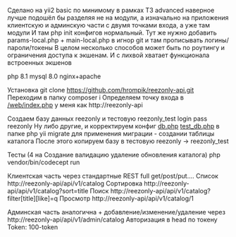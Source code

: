 Сделано на yii2 basic по минимому в рамках ТЗ
advanced наверное лучше подошёл бы разделяя не на модули, а изначально на приложения клиентскую и админскую части с двумя точками входа, а уже там модули
И там php init конфигов нормальный. Тут же нужно добавить params-local.php + main-local.php в игнор git и там прописывать логины/пароли/токены 
В целом несколько способов может быть по роутингу и ограничения доступа к экшенам. И с лихвой хватает функционала встроенных экшенов

php 8.1
mysql 8.0
nginx+apache

Установка
git clone https://github.com/hrompik/reezonly-api.git
Переходим в папку
composer i
Определяем точку входа в [/web/index.php](web%2Findex.php) у меня как http://reezonly-api

Создаем базу данных
reezonly и тестовую reezonly_test
login pass reezonly
Ну либо другие, и корректируем конфиг [db.php](config%2Fdb.php) [test_db.php](config%2Ftest_db.php)
в папке php yii migrate
для применения миграции - создании таблицы каталога
После этого копируем базу в тестовую reezonly -> reezonly_test

Тесты (4 на Создание валидацию удаление обновления каталога)
php vendor/bin/codecept run


Клиентская часть через стандартные REST full get/post/put....
Список http://reezonly-api/api/v1/catalog
Сортировка http://reezonly-api/api/v1/catalog?sort=title
Поиск http://reezonly-api/api/v1/catalog?filter[title][like]=q
Просмотр http://reezonly-api/api/v1/catalog/1

Админская часть аналогична + добавление/изменение/удаление
через http://reezonly-api/api/v1/admin/catalog
Авторизация в head по токену Token: 100-token